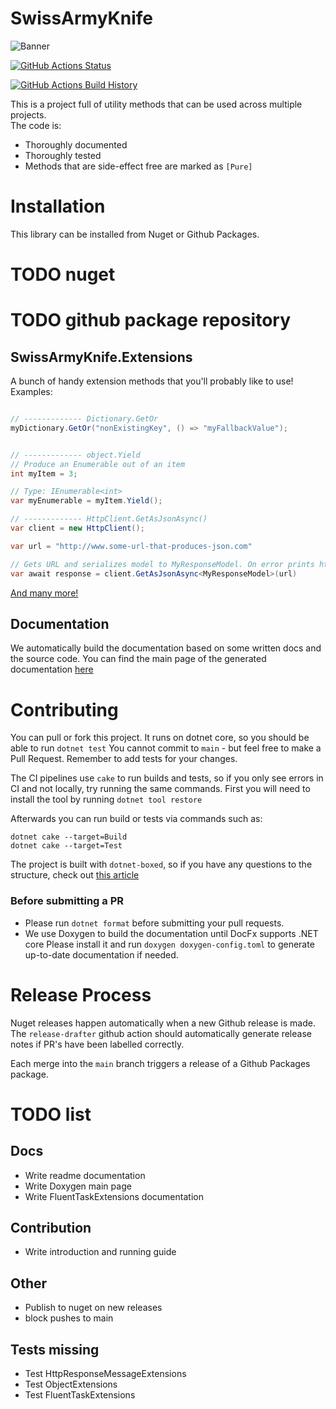 # SwissArmyKnife
![Banner](Images/scm_banner.png)

[![GitHub Actions Status](https://github.com/SCADAMINDS/swiss-army-knife/workflows/Build/badge.svg?branch=main)](https://github.com/SCADAMINDS/swiss-army-knife/actions)

[![GitHub Actions Build History](https://buildstats.info/github/chart/SCADAMINDS/swiss-army-knife?branch=main&includeBuildsFromPullRequest=false)](https://github.com/SCADAMINDS/swiss-army-knife/actions)

This is a project full of utility methods that can be used across multiple projects.  
The code is:
- Thoroughly documented
- Thoroughly tested
- Methods that are side-effect free are marked as `[Pure]`

# Installation
This library can be installed from Nuget or Github Packages.

# TODO nuget
# TODO github package repository


## SwissArmyKnife.Extensions
A bunch of handy extension methods that you'll probably like to use!
Examples:
```csharp

// ------------- Dictionary.GetOr
myDictionary.GetOr("nonExistingKey", () => "myFallbackValue");


// ------------- object.Yield
// Produce an Enumerable out of an item
int myItem = 3;

// Type: IEnumerable<int>
var myEnumerable = myItem.Yield();

// ------------- HttpClient.GetAsJsonAsync()
var client = new HttpClient();

var url = "http://www.some-url-that-produces-json.com"

// Gets URL and serializes model to MyResponseModel. On error prints http response
var await response = client.GetAsJsonAsync<MyResponseModel>(url)

```

[And many more!](https://scadaminds.github.io/swiss-army-knife/html/md_Documentation_Extensions.html)

## Documentation
We automatically build the documentation based on some written docs and the source code.
You can find the main page of the generated documentation [here](https://scadaminds.github.io/swiss-army-knife/html/index.html)


# Contributing
You can pull or fork this project. It runs on dotnet core, so you should be able to run `dotnet test`
You cannot commit to `main` - but feel free to make a Pull Request.
Remember to add tests for your changes.

The CI pipelines use `cake` to run builds and tests, so if you only see errors in CI and not locally, try running the same commands.
First you will need to install the tool by running `dotnet tool restore`

Afterwards you can run build or tests via commands such as:
```shell
dotnet cake --target=Build
dotnet cake --target=Test
```

The project is built with `dotnet-boxed`, so if you have any questions to the structure, check out [this article](https://rehansaeed.com/the-fastest-nuget-package-ever-published-probably/)


### Before submitting a PR

- Please run `dotnet format` before submitting your pull requests.
- We use Doxygen to build the documentation until DocFx supports .NET core
  Please install it and run `doxygen doxygen-config.toml` to generate up-to-date documentation if needed.



# Release Process
Nuget releases happen automatically when a new Github release is made. The `release-drafter` github action should automatically generate release notes if PR's have been labelled correctly.

Each merge into the `main` branch triggers a release of a Github Packages package.


# TODO list

## Docs
- Write readme documentation
- Write Doxygen main page
- Write FluentTaskExtensions documentation


## Contribution
- Write introduction and running guide

## Other
- Publish to nuget on new releases
- block pushes to main


## Tests missing
- Test HttpResponseMessageExtensions
- Test ObjectExtensions
- Test FluentTaskExtensions

